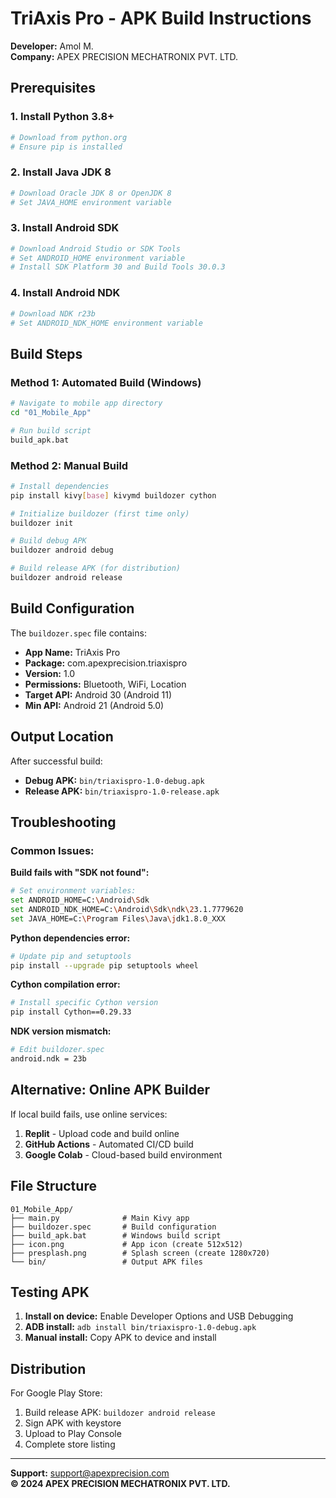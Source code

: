 # TriAxis Pro - APK Build Instructions

**Developer:** Amol M.  
**Company:** APEX PRECISION MECHATRONIX PVT. LTD.

## Prerequisites

### 1. Install Python 3.8+
```bash
# Download from python.org
# Ensure pip is installed
```

### 2. Install Java JDK 8
```bash
# Download Oracle JDK 8 or OpenJDK 8
# Set JAVA_HOME environment variable
```

### 3. Install Android SDK
```bash
# Download Android Studio or SDK Tools
# Set ANDROID_HOME environment variable
# Install SDK Platform 30 and Build Tools 30.0.3
```

### 4. Install Android NDK
```bash
# Download NDK r23b
# Set ANDROID_NDK_HOME environment variable
```

## Build Steps

### Method 1: Automated Build (Windows)
```bash
# Navigate to mobile app directory
cd "01_Mobile_App"

# Run build script
build_apk.bat
```

### Method 2: Manual Build
```bash
# Install dependencies
pip install kivy[base] kivymd buildozer cython

# Initialize buildozer (first time only)
buildozer init

# Build debug APK
buildozer android debug

# Build release APK (for distribution)
buildozer android release
```

## Build Configuration

The `buildozer.spec` file contains:
- **App Name:** TriAxis Pro
- **Package:** com.apexprecision.triaxispro
- **Version:** 1.0
- **Permissions:** Bluetooth, WiFi, Location
- **Target API:** Android 30 (Android 11)
- **Min API:** Android 21 (Android 5.0)

## Output Location

After successful build:
- **Debug APK:** `bin/triaxispro-1.0-debug.apk`
- **Release APK:** `bin/triaxispro-1.0-release.apk`

## Troubleshooting

### Common Issues:

**Build fails with "SDK not found":**
```bash
# Set environment variables:
set ANDROID_HOME=C:\Android\Sdk
set ANDROID_NDK_HOME=C:\Android\Sdk\ndk\23.1.7779620
set JAVA_HOME=C:\Program Files\Java\jdk1.8.0_XXX
```

**Python dependencies error:**
```bash
# Update pip and setuptools
pip install --upgrade pip setuptools wheel
```

**Cython compilation error:**
```bash
# Install specific Cython version
pip install Cython==0.29.33
```

**NDK version mismatch:**
```bash
# Edit buildozer.spec
android.ndk = 23b
```

## Alternative: Online APK Builder

If local build fails, use online services:
1. **Replit** - Upload code and build online
2. **GitHub Actions** - Automated CI/CD build
3. **Google Colab** - Cloud-based build environment

## File Structure
```
01_Mobile_App/
├── main.py              # Main Kivy app
├── buildozer.spec       # Build configuration
├── build_apk.bat        # Windows build script
├── icon.png             # App icon (create 512x512)
├── presplash.png        # Splash screen (create 1280x720)
└── bin/                 # Output APK files
```

## Testing APK

1. **Install on device:** Enable Developer Options and USB Debugging
2. **ADB install:** `adb install bin/triaxispro-1.0-debug.apk`
3. **Manual install:** Copy APK to device and install

## Distribution

For Google Play Store:
1. Build release APK: `buildozer android release`
2. Sign APK with keystore
3. Upload to Play Console
4. Complete store listing

---

**Support:** support@apexprecision.com  
**© 2024 APEX PRECISION MECHATRONIX PVT. LTD.**